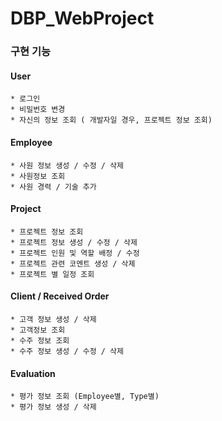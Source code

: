 # DBP_WebProject


### 구현 기능

#### User 
	* 로그인 
	* 비밀번호 변경
	* 자신의 정보 조회 ( 개발자일 경우, 프로젝트 정보 조회)

#### Employee 
	* 사원 정보 생성 / 수정 / 삭제
	* 사원정보 조회
	* 사원 경력 / 기술 추가
#### Project 
	* 프로젝트 정보 조회 
	* 프로젝트 정보 생성 / 수정 / 삭제
	* 프로젝트 인원 및 역할 배정 / 수정 
	* 프로젝트 관련 코멘트 생성 / 삭제 
	* 프로젝트 별 일정 조회

#### Client / Received Order
	* 고객 정보 생성 / 삭제 
	* 고객정보 조회
	* 수주 정보 조회
	* 수주 정보 생성 / 수정 / 삭제

#### Evaluation 
	* 평가 정보 조회 (Employee별, Type별)
	* 평가 정보 생성 / 삭제 
